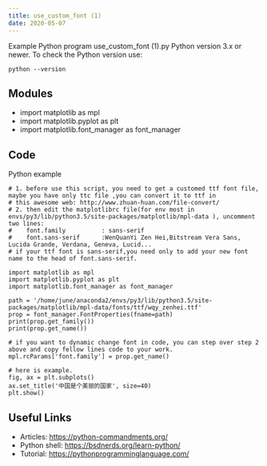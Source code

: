 ```yaml
---
title: use_custom_font (1)
date: 2020-05-07
---
```

Example Python program use_custom_font (1).py
Python version 3.x or newer.
To check the Python version use:

    python --version

## Modules

* import matplotlib as mpl
* import matplotlib.pyplot as plt
* import matplotlib.font_manager as font_manager

## Code

Python example

    # 1. before use this script, you need to get a customed ttf font file, maybe you have only ttc file ,you can convert it to ttf in
    # this awesome web: http://www.zhuan-huan.com/file-convert/
    # 2. then edit the matplotlibrc file(for env most in envs/py3/lib/python3.5/site-packages/matplotlib/mpl-data ), uncomment two lines:
    #    font.family          : sans-serif
    #    font.sans-serif      :WenQuanYi Zen Hei,Bitstream Vera Sans, Lucida Grande, Verdana, Geneva, Lucid...
    # if your ttf font is sans-serif,you need only to add your new font name to the head of font.sans-serif.
    
    import matplotlib as mpl
    import matplotlib.pyplot as plt
    import matplotlib.font_manager as font_manager
    
    path = '/home/june/anaconda2/envs/py3/lib/python3.5/site-packages/matplotlib/mpl-data/fonts/ttf/wqy_zenhei.ttf'
    prop = font_manager.FontProperties(fname=path)
    print(prop.get_family())
    print(prop.get_name())
    
    # if you want to dynamic change font in code, you can step over step 2 above and copy fellow lines code to your work.
    mpl.rcParams['font.family'] = prop.get_name()
    
    # here is example.
    fig, ax = plt.subplots()
    ax.set_title('中国是个美丽的国家', size=40)
    plt.show()

## Useful Links

- Articles: https://python-commandments.org/
- Python shell: https://bsdnerds.org/learn-python/
- Tutorial: https://pythonprogramminglanguage.com/
